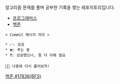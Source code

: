 알고리즘 문제를 풀며 공부한 기록을 쌓는 레포지토리입니다.
- [프로그래머스](https://programmers.co.kr/learn/challenges)
- [백준](https://www.acmicpc.net/)

```
< Commit 메시지 의미 >

* ✅: 성공
* ❌: 푸는 중
* ❓: 성공했으나, 좀 더 이해 필요
```

```
👩‍💻 나중에 다시 풀어보자!
```
[백준 #17836(BFS)](https://www.acmicpc.net/problem/17836)